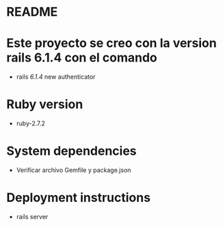 # README

# Este proyecto se creo con la version rails 6.1.4 con el comando

* rails _6.1.4_ new authenticator

# Ruby version
 
* ruby-2.7.2

# System dependencies
 
* Verificar archivo Gemfile y package.json

# Deployment instructions

* rails server

